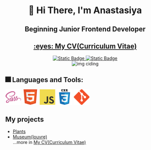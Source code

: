 <h1 align="center">👋 Hi There, I'm Anastasiya</h1>
<h2 align="center">Beginning Junior Frontend Developer</h3>
<h2 align="center"><a href="https://anastasia19141918.github.io/CV/MyCv/index.html">:eyes: My CV(Curriculum Vitae)</a></h2>
<div align="center">
  <a href="https://t.me/tutayshaya1066">
     <img alt="Static Badge" src="https://img.shields.io/badge/Telegram-blue?logo=Telegram&logoColor=white&style=for-the-badge" height="40">
  </a>
  <a href="anastasiya.anast.ru@mail.ru">
     <img alt="Static Badge" src="https://img.shields.io/badge/Mail.ru-LightSeaGreen?logo=Mail.ru&logoColor=white&style=for-the-badge" height="40">
  </a>
</div>
<div align="center">
  <img src='https://media.giphy.com/media/v1.Y2lkPTc5MGI3NjExdmhjdHd0czdpaDl5cG5vdzdnMzJzM215bHdlcTFuZWM3NnE2OWt5biZlcD12MV9pbnRlcm5hbF9naWZfYnlfaWQmY3Q9cw/juua9i2c2fA0AIp2iq/giphy.gif' alt='img ciding' width='200'> 
</div>

## :fireworks: Languages and Tools:
<div>
  <img src='https://raw.githubusercontent.com/devicons/devicon/55609aa5bd817ff167afce0d965585c92040787a/icons/sass/sass-original.svg' alt='img SASS' width="50" height="50">
  <img src='https://raw.githubusercontent.com/devicons/devicon/55609aa5bd817ff167afce0d965585c92040787a/icons/html5/html5-original.svg' alt='img html' width="50" height="50">
  <img src='https://raw.githubusercontent.com/devicons/devicon/55609aa5bd817ff167afce0d965585c92040787a/icons/javascript/javascript-original.svg' alt='img JS' width="50" height="50">
  <img src='https://raw.githubusercontent.com/devicons/devicon/55609aa5bd817ff167afce0d965585c92040787a/icons/css3/css3-original-wordmark.svg' alt='img CSS' width="50" height="50">
  <img src='https://raw.githubusercontent.com/devicons/devicon/55609aa5bd817ff167afce0d965585c92040787a/icons/git/git-original.svg' alt='img git' width="50" height="50">
</div>
<h2>My projects</h2>
<ul>
  <li><a href="https://rolling-scopes-school.github.io/anastasia19141918-JSFEPRESCHOOL2022Q4/plants/">Plants</a></li>  
   <li> <a href="https://rolling-scopes-school.github.io/anastasia19141918-JSFEPRESCHOOL2022Q4/museum/louvre/">Museum(louvre)</a></li>
  ...more in <a href="https://anastasia19141918.github.io/CV/MyCv/index.html">My CV(Curriculum Vitae)</a>
</ul>


 



